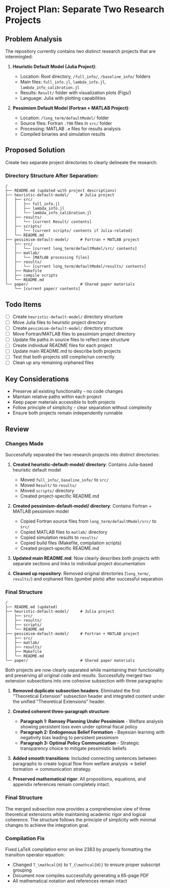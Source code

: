# Project Plan: Separate Two Research Projects

## Problem Analysis
The repository currently contains two distinct research projects that are intermingled:

1. **Heuristic Default Model (Julia Project)**:
   - Location: Root directory, `/full_info/`, `/baseline_info/` folders
   - Main files: `full_info.jl`, `lambda_info.jl`, `lambda_info_calibration.jl`
   - Results: `Result/` folder with visualization plots (Figs/)
   - Language: Julia with plotting capabilities

2. **Pessimism Default Model (Fortran + MATLAB Project)**:
   - Location: `/long_term/defaultModel/` folder
   - Source files: Fortran `.f90` files in `src/` folder
   - Processing: MATLAB `.m` files for results analysis
   - Compiled binaries and simulation results

## Proposed Solution
Create two separate project directories to clearly delineate the research:

### Directory Structure After Separation:

```
/
├── README.md (updated with project descriptions)
├── heuristic-default-model/     # Julia project
│   ├── src/
│   │   ├── full_info.jl
│   │   ├── lambda_info.jl
│   │   └── lambda_info_calibration.jl
│   ├── results/
│   │   └── [current Result/ contents]
│   ├── scripts/
│   │   └── [current scripts/ contents if Julia-related]
│   └── README.md
├── pessimism-default-model/     # Fortran + MATLAB project
│   ├── src/
│   │   └── [current long_term/defaultModel/src/ contents]
│   ├── matlab/
│   │   └── [MATLAB processing files]
│   ├── results/
│   │   └── [current long_term/defaultModel/results/ contents]
│   ├── Makefile
│   ├── compile scripts
│   └── README.md
└── paper/                       # Shared paper materials
    └── [current paper/ contents]
```

## Todo Items
- [ ] Create `heuristic-default-model/` directory structure
- [ ] Move Julia files to heuristic project directory
- [ ] Create `pessimism-default-model/` directory structure  
- [ ] Move Fortran/MATLAB files to pessimism project directory
- [ ] Update file paths in source files to reflect new structure
- [ ] Create individual README files for each project
- [ ] Update main README.md to describe both projects
- [ ] Test that both projects still compile/run correctly
- [ ] Clean up any remaining orphaned files

## Key Considerations
- Preserve all existing functionality - no code changes
- Maintain relative paths within each project
- Keep paper materials accessible to both projects
- Follow principle of simplicity - clear separation without complexity
- Ensure both projects remain independently runnable

## Review

### Changes Made
Successfully separated the two research projects into distinct directories:

1. **Created heuristic-default-model/ directory**: Contains Julia-based heuristic default model
   - Moved `full_info/`, `baseline_info/` to `src/`
   - Moved `Result/` to `results/`
   - Moved `scripts/` directory
   - Created project-specific README.md

2. **Created pessimism-default-model/ directory**: Contains Fortran + MATLAB pessimism model
   - Copied Fortran source files from `long_term/defaultModel/src/` to `src/`
   - Copied MATLAB files to `matlab/` directory
   - Copied simulation results to `results/`
   - Copied build files (Makefile, compilation scripts)
   - Created project-specific README.md

3. **Updated main README.md**: Now clearly describes both projects with separate sections and links to individual project documentation

4. **Cleaned up repository**: Removed original directories (`long_term/`, `results/`) and orphaned files (gumbel plots) after successful separation

### Final Structure
```
/
├── README.md (updated)
├── heuristic-default-model/     # Julia project
│   ├── src/
│   ├── results/
│   ├── scripts/
│   └── README.md
├── pessimism-default-model/     # Fortran + MATLAB project
│   ├── src/
│   ├── matlab/
│   ├── results/
│   ├── Makefile
│   └── README.md
└── paper/                       # Shared paper materials
```

Both projects are now clearly separated while maintaining their functionality and preserving all original code and results.
Successfully merged two extension subsections into one cohesive subsection with three paragraphs:

1. **Removed duplicate subsection headers**: Eliminated the first "Theoretical Extension" subsection header and integrated content under the unified "Theoretical Extensions" header.

2. **Created coherent three-paragraph structure**:
   - **Paragraph 1: Ramsey Planning Under Pessimism** - Welfare analysis showing persistent loss even under optimal fiscal policy
   - **Paragraph 2: Endogenous Belief Formation** - Bayesian learning with negativity bias leading to persistent pessimism
   - **Paragraph 3: Optimal Policy Communication** - Strategic transparency choice to mitigate pessimistic beliefs

3. **Added smooth transitions**: Included connecting sentences between paragraphs to create logical flow from welfare analysis → belief formation → communication strategy.

4. **Preserved mathematical rigor**: All propositions, equations, and appendix references remain completely intact.

### Final Structure
The merged subsection now provides a comprehensive view of three theoretical extensions while maintaining academic rigor and logical coherence. The structure follows the principle of simplicity with minimal changes to achieve the integration goal.

### Compilation Fix
Fixed LaTeX compilation error on line 2383 by properly formatting the transition operator equation:
- Changed `T_\mathcal{H}` to `T_{\mathcal{H}}` to ensure proper subscript grouping
- Document now compiles successfully generating a 65-page PDF
- All mathematical notation and references remain intact